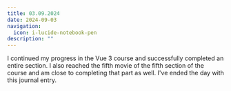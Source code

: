 ```yaml
---
title: 03.09.2024
date: 2024-09-03
navigation:
  icon: i-lucide-notebook-pen
description: ""
---
```


I continued my progress in the Vue 3 course and successfully completed an entire section. I also reached the fifth movie of the fifth section of the course and am close to completing that part as well. I've ended the day with this journal entry.


